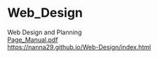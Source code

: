 # Web_Design
Web Design and Planning <br>
[Page_Manual.pdf](https://github.com/nanna29/Web_Design/files/10329956/Page_Manual.pdf) <br>
https://nanna29.github.io/Web-Design/index.html
